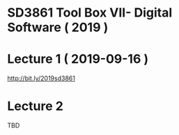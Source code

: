 # SD3861 Tool Box VII- Digital Software ( 2019 )

# Lecture 1 ( 2019-09-16 )
http://bit.ly/2019sd3861

# Lecture 2
TBD
